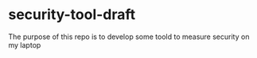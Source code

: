 # security-tool-draft
The purpose of this repo is to develop some toold to measure security on my laptop
